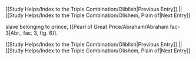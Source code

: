 [[Study Helps/Index to the Triple Combination/Oliblish|Previous Entry]]  ||  [[Study Helps/Index to the Triple Combination/Olishem, Plain of|Next Entry]]

 slave belonging to prince, [[Pearl of Great Price/Abraham/Abraham fac-3|Abr., fac. 3, fig. 6]].

[[Study Helps/Index to the Triple Combination/Oliblish|Previous Entry]]  ||  [[Study Helps/Index to the Triple Combination/Olishem, Plain of|Next Entry]]